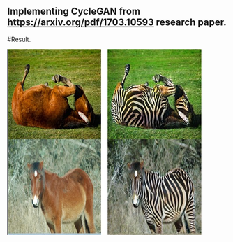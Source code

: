##  Implementing CycleGAN from https://arxiv.org/pdf/1703.10593 research paper.

#Result.

![Final Resul](saved_images/result.jpg)
